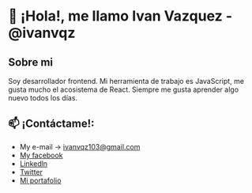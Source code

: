 # 👋 ¡Hola!, me llamo Ivan Vazquez - @ivanvqz
## Sobre mi
Soy desarrollador frontend. Mi herramienta de trabajo es JavaScript, me gusta mucho el acosistema de React. Siempre me gusta aprender algo nuevo todos los días. <br>
<!--- 
- 👀 I’m interested in japanese culture, I love to see how people create their projects.
- 🌱 I’m currently learning about web development and programming in Java, Python and C#.
- 💞️ I’m looking to collaborate on littles projects to earn experience.
--->
## 📫 ¡Contáctame!:
- My e-mail -> ivanvqz103@gmail.com <br>
- [My facebook](https://www.facebook.com/ivanvqz103)
- [Linkedln](www.linkedin.com/in/ivanvqz103)
- [Twitter](https://twitter.com/ivanvz172)
- [Mi portafolio](https:/https://ivanvazquez.vercel.app/)

<!---
ivanvqz/ivanvqz is a ✨ special ✨ repository because its `README.md` (this file) appears on your GitHub profile.
You can click the Preview link to take a look at your changes.
--->

